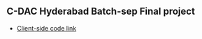 
## C-DAC Hyderabad Batch-sep Final project
- [Client-side code link](#https://github.com/shubhamjadhav4899/Group_12_C-Dac-project_client-side-code.git)
